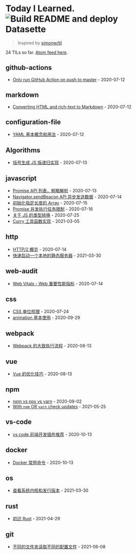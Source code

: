 # Today I Learned. ![Build README and deploy Datasette](https://github.com/mopig/til/workflows/Build%20README%20and%20deploy%20Datasette/badge.svg)

> Inspired by [simonw/til](https://github.com/simonw/til)

<!-- count starts -->24<!-- count ends --> TILs so far. <a href="https://til.xiaozhu.dev/til/feed.atom">Atom feed here</a>.

<!-- index starts -->
## github-actions

* [Only run GitHub Action on push to master](https://github.com/mopig/til/blob/main/github-actions/only-master.md) - 2020-07-12

## markdown

* [Converting HTML and rich-text to Markdown](https://github.com/mopig/til/blob/main/markdown/converting-to-markdown.md) - 2020-07-12

## configuration-file

* [YAML 基本概念和用法](https://github.com/mopig/til/blob/main/configuration-file/about-yaml.md) - 2020-07-12

## Algorithms

* [括号生成 JS 版递归实现](https://github.com/mopig/til/blob/main/Algorithms/generate-parentheses.md) - 2020-07-13

## javascript

* [Promise API 列表，粗略解析](https://github.com/mopig/til/blob/main/javascript/promise-api.md) - 2020-07-13
* [Navigator.sendBeacon API 异步发送数据](https://github.com/mopig/til/blob/main/javascript/send-beacon.md) - 2020-07-14
* [初始化指定长度的 Array](https://github.com/mopig/til/blob/main/javascript/init-array.md.md) - 2020-07-15
* [Promise 并发执行任务限制](https://github.com/mopig/til/blob/main/javascript/promise-concurrency.md.md) - 2020-07-16
* [关于 JS 的类型转换](https://github.com/mopig/til/blob/main/javascript/conversion-algorithm.md.md) - 2020-07-25
* [Curry 工具函数实现](https://github.com/mopig/til/blob/main/javascript/curry.md) - 2021-03-05

## http

* [HTTP/2 概览](https://github.com/mopig/til/blob/main/http/http_2.md) - 2020-07-14
* [快速启动一个本地的静态服务器](https://github.com/mopig/til/blob/main/http/http_server.md) - 2021-03-30

## web-audit

* [Web Vitals - Web 重要性能指标](https://github.com/mopig/til/blob/main/web-audit/web-vitals.md) - 2020-07-14

## css

* [CSS 单位梳理](https://github.com/mopig/til/blob/main/css/css-unit.md) - 2020-07-24
* [animation 基本使用](https://github.com/mopig/til/blob/main/css/animation-basic.md.md) - 2020-09-29

## webpack

* [Webpack 的大致执行流程](https://github.com/mopig/til/blob/main/webpack/webpack-flow.md) - 2020-08-13

## vue

* [Vue 的优化技巧](https://github.com/mopig/til/blob/main/vue/optimize-skills.md) - 2020-08-13

## npm

* [npm vs npx vs yarn](https://github.com/mopig/til/blob/main/npm/npm-npx-yarn.md) - 2020-09-02
* [With `npm` OR `yarn` check updates](https://github.com/mopig/til/blob/main/npm/npm-check-updates.md) - 2021-05-25

## vs-code

* [vs code 前端开发插件推荐](https://github.com/mopig/til/blob/main/vs-code/extensions.md) - 2020-10-13

## docker

* [Docker 常用命令](https://github.com/mopig/til/blob/main/docker/docker-cli.md) - 2020-10-13

## os

* [查看系统内核和发行版本](https://github.com/mopig/til/blob/main/os/view-macOS.md) - 2021-03-30

## rust

* [初识 Rust](https://github.com/mopig/til/blob/main/rust/day_001.md) - 2021-04-29

## git

* [不同的文件夹读取不同的配置文件](https://github.com/mopig/til/blob/main/git/git-config.md) - 2021-06-08
<!-- index ends -->
